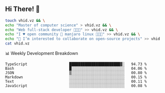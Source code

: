 ## Hi There! 👋

```sh
touch vhid.vz && \
echo "Master of computer science" > vhid.vz && \
echo "Web full-stack developer 🙈🙉🙊" >> vhid.vz && \
echo "I ♥️ open community 🎯 manjaro linux 🎉🐍🥳" >> vhid.vz && \
echo "👯 I’m interested to collaborate on open-source projects" >> vhid.vz && \
cat vhid.vz
```
:bar_chart: Weekly Development Breakdown

<!--START_SECTION:waka-->

```text
TypeScript                   ███████████████████████▓░   94.73 %
Bash                         █░░░░░░░░░░░░░░░░░░░░░░░░   04.06 %
JSON                         ▒░░░░░░░░░░░░░░░░░░░░░░░░   00.80 %
Markdown                     ░░░░░░░░░░░░░░░░░░░░░░░░░   00.15 %
Text                         ░░░░░░░░░░░░░░░░░░░░░░░░░   00.11 %
JavaScript                   ░░░░░░░░░░░░░░░░░░░░░░░░░   00.08 %
```

<!--END_SECTION:waka-->

